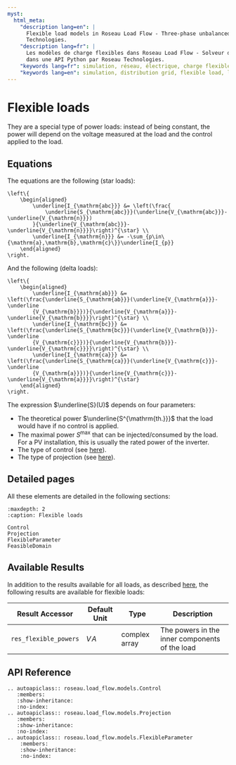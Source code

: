 ```yaml
---
myst:
  html_meta:
    "description lang=en": |
      Flexible load models in Roseau Load Flow - Three-phase unbalanced load flow solver in a Python API by Roseau
      Technologies.
    "description lang=fr": |
      Les modèles de charge flexibles dans Roseau Load Flow - Solveur d'écoulement de charge triphasé et déséquilibré
      dans une API Python par Roseau Technologies.
    "keywords lang=fr": simulation, réseau, électrique, charge flexible, bus, roseau load flow, modèle
    "keywords lang=en": simulation, distribution grid, flexible load, load, model
---
```


# Flexible loads

They are a special type of power loads: instead of being constant, the power will depend on the
voltage measured at the load and the control applied to the load.

## Equations

The equations are the following (star loads):

```{math}
\left\{
    \begin{aligned}
        \underline{I_{\mathrm{abc}}} &= \left(\frac{
            \underline{S_{\mathrm{abc}}}(\underline{V_{\mathrm{abc}}}-\underline{V_{\mathrm{n}}})
        }{\underline{V_{\mathrm{abc}}}-\underline{V_{\mathrm{n}}}}\right)^{\star} \\
        \underline{I_{\mathrm{n}}} &= -\sum_{p\in\{\mathrm{a},\mathrm{b},\mathrm{c}\}}\underline{I_{p}}
    \end{aligned}
\right.
```

And the following (delta loads):

```{math}
\left\{
    \begin{aligned}
        \underline{I_{\mathrm{ab}}} &= \left(\frac{\underline{S_{\mathrm{ab}}}(\underline{V_{\mathrm{a}}}-\underline
        {V_{\mathrm{b}}})}{\underline{V_{\mathrm{a}}}-\underline{V_{\mathrm{b}}}}\right)^{\star} \\
        \underline{I_{\mathrm{bc}}} &= \left(\frac{\underline{S_{\mathrm{bc}}}(\underline{V_{\mathrm{b}}}-\underline
        {V_{\mathrm{c}}})}{\underline{V_{\mathrm{b}}}-\underline{V_{\mathrm{c}}}}\right)^{\star} \\
        \underline{I_{\mathrm{ca}}} &= \left(\frac{\underline{S_{\mathrm{ca}}}(\underline{V_{\mathrm{c}}}-\underline
        {V_{\mathrm{a}}})}{\underline{V_{\mathrm{c}}}-\underline{V_{\mathrm{a}}}}\right)^{\star}
    \end{aligned}
\right.
```

The expression $\underline{S}(U)$ depends on four parameters:

- The theoretical power $\underline{S^{\mathrm{th.}}}$ that the load would have if no control is applied.
- The maximal power $S^{\max}$ that can be injected/consumed by the load. For a PV installation, this is
  usually the rated power of the inverter.
- The type of control (see [here](models-flexible_load-controls)).
- The type of projection (see [here](models-flexible_load-projections)).

## Detailed pages

All these elements are detailed in the following sections:

```{toctree}
:maxdepth: 2
:caption: Flexible loads

Control
Projection
FlexibleParameter
FeasibleDomain
```

## Available Results

In addition to the results available for all loads, as described [here](../index.md#available-results),
the following results are available for flexible loads:

| Result Accessor       | Default Unit | Type          | Description                                    |
| --------------------- | ------------ | ------------- | ---------------------------------------------- |
| `res_flexible_powers` | $V\!A$       | complex array | The powers in the inner components of the load |

## API Reference

```{eval-rst}
.. autoapiclass:: roseau.load_flow.models.Control
   :members:
   :show-inheritance:
   :no-index:
.. autoapiclass:: roseau.load_flow.models.Projection
   :members:
   :show-inheritance:
   :no-index:
.. autoapiclass:: roseau.load_flow.models.FlexibleParameter
    :members:
    :show-inheritance:
    :no-index:
```
